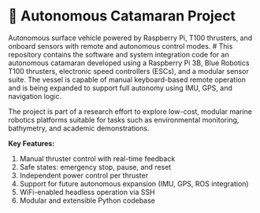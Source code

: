 # 🚤 Autonomous Catamaran Project

Autonomous surface vehicle powered by Raspberry Pi, T100 thrusters, and onboard sensors with remote and autonomous control modes. #
This repository contains the software and system integration code for an autonomous catamaran developed using a Raspberry Pi 3B, Blue Robotics T100 thrusters, electronic speed controllers (ESCs), and a modular sensor suite. The vessel is capable of manual keyboard-based remote operation and is being expanded to support full autonomy using IMU, GPS, and navigation logic.

The project is part of a research effort to explore low-cost, modular marine robotics platforms suitable for tasks such as environmental monitoring, bathymetry, and academic demonstrations.

**Key Features:**
1. Manual thruster control with real-time feedback
2. Safe states: emergency stop, pause, and reset
3. Independent power control per thruster
4. Support for future autonomous expansion (IMU, GPS, ROS integration)
5. WiFi-enabled headless operation via SSH
6. Modular and extensible Python codebase
